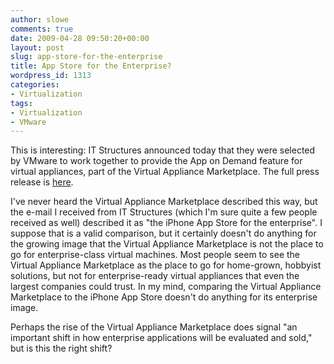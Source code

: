 ```yaml
---
author: slowe
comments: true
date: 2009-04-28 09:50:20+00:00
layout: post
slug: app-store-for-the-enterprise
title: App Store for the Enterprise?
wordpress_id: 1313
categories:
- Virtualization
tags:
- Virtualization
- VMware
---
```


This is interesting: IT Structures announced today that they were selected by VMware to work together to provide the App on Demand feature for virtual appliances, part of the Virtual Appliance Marketplace. The full press release is [here](http://www.itstructures.com/news/09-04-28/IT_Structures_is_Selected_By_VMWARE_For_New_App_On_Demand_Capability.aspx).

I've never heard the Virtual Appliance Marketplace described this way, but the e-mail I received from IT Structures (which I'm sure quite a few people received as well) described it as "the iPhone App Store for the enterprise". I suppose that is a valid comparison, but it certainly doesn't do anything for the growing image that the Virtual Appliance Marketplace is not the place to go for enterprise-class virtual machines. Most people seem to see the Virtual Appliance Marketplace as the place to go for home-grown, hobbyist solutions, but not for enterprise-ready virtual appliances that even the largest companies could trust. In my mind, comparing the Virtual Appliance Marketplace to the iPhone App Store  doesn't do anything for its enterprise image.

Perhaps the rise of the Virtual Appliance Marketplace does signal "an important shift in how enterprise applications will be evaluated and sold," but is this the right shift?
